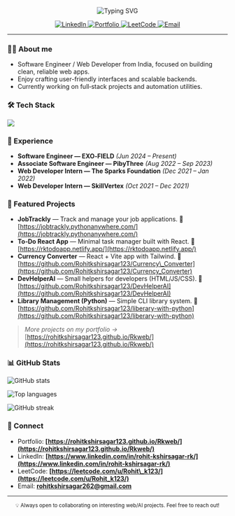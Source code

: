 <!--
README for GitHub profile. To activate it:
1) Create a repo named exactly like your GitHub username (e.g., `Rohitkshirsagar123`).
2) Add this file as `README.md` in that repo. It will show on your GitHub profile.
3) Replace any placeholders (if needed) — especially the username in the stats image URLs.
-->

<p align="center">
  <img src="https://readme-typing-svg.demolab.com?font=Inter&size=28&pause=800&center=true&vCenter=true&width=700&lines=Hi%2C+I'm+Rohit+Kshirsagar+%F0%9F%91%8B;Software+Engineer+%7C+Web+Developer;" alt="Typing SVG" />
</p>

<p align="center">
  <a href="https://www.linkedin.com/in/rohit-kshirsagar-rk/">
    <img alt="LinkedIn" src="https://img.shields.io/badge/LinkedIn-%230A66C2.svg?logo=linkedin&logoColor=white">
  </a>
  <a href="https://rohitkshirsagar123.github.io/Rkweb/">
    <img alt="Portfolio" src="https://img.shields.io/badge/Portfolio-fff?logo=vercel&logoColor=000&labelColor=fff&color=000">
  </a>
  <a href="https://leetcode.com/u/Rohit_k123/">
    <img alt="LeetCode" src="https://img.shields.io/badge/LeetCode-FFA116?logo=leetcode&logoColor=white">
  </a>
  <a href="mailto:rohitkshirsagar262@gmail.com">
    <img alt="Email" src="https://img.shields.io/badge/Email-rohitkshirsagar262%40gmail.com-red">
  </a>
</p>

---

### 👨‍💻 About me

* Software Engineer / Web Developer from India, focused on building clean, reliable web apps.
* Enjoy crafting user-friendly interfaces and scalable backends.
* Currently working on full‑stack projects and automation utilities.

### 🛠️ Tech Stack

<p>
  <img src="https://skillicons.dev/icons?i=html,css,js,react,python,cpp,c,flask,mysql,git,github,linux,vscode&perline=10" />
</p>

### 💼 Experience

* **Software Engineer — EXO‑FIELD** *(Jun 2024 – Present)*
* **Associate Software Engineer — PibyThree** *(Aug 2022 – Sep 2023)*
* **Web Developer Intern — The Sparks Foundation** *(Dec 2021 – Jan 2022)*
* **Web Developer Intern — SkillVertex** *(Oct 2021 – Dec 2021)*

### 🚀 Featured Projects

* **JobTrackly** — Track and manage your job applications.
  🔗 [https://jobtrackly.pythonanywhere.com/](https://jobtrackly.pythonanywhere.com/)
* **To‑Do React App** — Minimal task manager built with React.
  🔗 [https://rktodoapp.netlify.app/](https://rktodoapp.netlify.app/)
* **Currency Converter** — React + Vite app with Tailwind.
  🔗 [https://github.com/Rohitkshirsagar123/Currency\_Converter](https://github.com/Rohitkshirsagar123/Currency_Converter)
* **DevHelperAI** — Small helpers for developers (HTML/JS/CSS).
  🔗 [https://github.com/Rohitkshirsagar123/DevHelperAI](https://github.com/Rohitkshirsagar123/DevHelperAI)
* **Library Management (Python)** — Simple CLI library system.
  🔗 [https://github.com/Rohitkshirsagar123/liberary-with-python](https://github.com/Rohitkshirsagar123/liberary-with-python)

> *More projects on my portfolio →* [https://rohitkshirsagar123.github.io/Rkweb/](https://rohitkshirsagar123.github.io/Rkweb/)

### 📊 GitHub Stats


<p>
  <img src="https://github-readme-stats.vercel.app/api?username=Rohitkshirsagar123&show_icons=true&hide_border=true" alt="GitHub stats" />
</p>
<p>
  <img src="https://github-readme-stats.vercel.app/api/top-langs/?username=Rohitkshirsagar123&layout=compact&hide_border=true" alt="Top languages" />
</p>
<p>
  <img src="https://streak-stats.demolab.com?user=Rohitkshirsagar123&hide_border=true" alt="GitHub streak" />
</p>

### 🤝 Connect

* Portfolio: **[https://rohitkshirsagar123.github.io/Rkweb/](https://rohitkshirsagar123.github.io/Rkweb/)**
* LinkedIn: **[https://www.linkedin.com/in/rohit-kshirsagar-rk/](https://www.linkedin.com/in/rohit-kshirsagar-rk/)**
* LeetCode: **[https://leetcode.com/u/Rohit\_k123/](https://leetcode.com/u/Rohit_k123/)**
* Email: **[rohitkshirsagar262@gmail.com](mailto:rohitkshirsagar262@gmail.com)**

---

<p align="center">
  <sub>💡 Always open to collaborating on interesting web/AI projects. Feel free to reach out!</sub>
</p>
